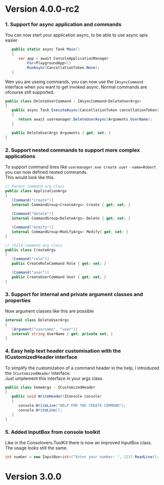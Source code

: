 # Version 4.0.0-rc2
### 1. Support for async application and commands

You can now start your application async, to be able to use async apis easier.

```c#
   public static async Task Main()
   {
      var app = await ConsoleApplicationManager
         .For<PlaygroundApp>()
         .RunAsync(CancellationToken.None);
   }
```
Wen you are useing commands, you can now use the `IAsyncCommand` interface when you want to get invoked async.
Normal commands are ofcourse still supported.

```c#
public class DeleteUserCommand : IAsyncCommand<DeleteUserArgs>
{
   public async Task ExecuteAsync(CancellationToken cancellationToken)
   {
      return await usermanager.DeleteUserAsync(Arguments.UserName);
   }

   public DeleteUserArgs Arguments { get; set; }
}
```

### 2. Support nested commands to support more complex applications
To support command lines like `usermanager.exe create user -name=Robert` you can now defined nested commands.   
This would look like this.

```c#
// Parent command arg class
public class ApplicationArgs
{
   [Command("create")]
   internal CommandGroup<CreateArgs> Create { get; set; } 
   
   [Command("delete")]
   internal CommandGroup<DeleteArgs> Delete { get; set; }   

   [Command("modify")]
   internal CommandGroup<ModifyArgs> Modify{ get; set; }  
}

// child command arg class
public class CreateArgs
{
   [Command("role")]
   public CreateRoleCommand Role { get; set; }

   [Command("user")]
   public CreateUserCommand User { get; set; }
}

```



### 3. Support for internal and private argument classes and properties

Now argument classes like this are possible
```c#
internal class DeleteUserArgs
{
   [Argument("username", "user")]
   internal string UserName { get; private set; }
}
```

### 4. Easy help text header customisation with the ICustomizedHeader interface

To simplify the customization of a command header in the help, I introduzed the `ICustomizedHeader` interface.   
Just umplement this interface in your args class.

```c#
public class SomeArgs : ICustomizedHeader
{
   public void WriteHeader(IConsole console)
   {
      console.WriteLine("HELP FOR THE CREATE COMMAND");
      console.WriteLine();
   }
}
```

### 5. Added InputBox from console toolkit 
Like in the Consolovers.ToolKit there is now an improved InputBox class.   
The usage looks still the same.

```c#
int number = new InputBox<int>("Enter your number: ", 123).ReadLine();
```

# Version 3.0.0
